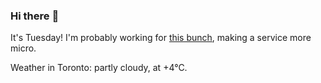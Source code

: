 ### Hi there :wave:

It's Tuesday! I'm probably working for [this bunch](https://github.com/kohofinancial), making a service more micro.

Weather in Toronto: partly cloudy, at +4°C.
